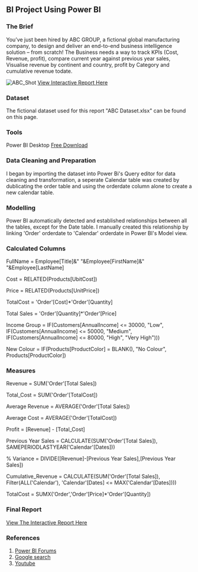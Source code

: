 ## BI Project Using Power BI

### The Brief
You’ve just been hired by ABC GROUP, a fictional global manufacturing company, to design and deliver an end-to-end business intelligence solution – from scratch!
The Business needs a way to track KPIs (Cost, Revenue, profit), compare current year against previous year sales, Visualise revenue by continent and country, profit by Category and cumulative revenue todate.

![ABC_Shot](https://github.com/Kenayi18/ABC-GROUP-SALES-ANALYSIS/assets/173837738/8dcefc98-2689-40c3-b40c-3d21a21c5698)  [View Interactive Report Here](https://app.powerbi.com/reportEmbed?reportId=dcccbc40-a3c9-4a52-a9da-335efbee78b0&autoAuth=true&ctid=516d080c-5b7a-4154-ba3a-5404fc5e59cc)

### Dataset
The fictional dataset used for this report "ABC Dataset.xlsx" can be found on this page.

### Tools
Power BI Desktop [Free Download](https://www.microsoft.com/en-us/power-platform/products/power-bi/desktop)

### Data Cleaning and Preparation
I began by importing the dataset into Power Bi's Query editor for data cleaning and transformation, a seperate Calendar table was created by dublicating the order table and using the orderdate column alone to create a new calendar table.

### Modelling
Power BI automatically detected and established relationships between all the tables, except for the Date table. I manually created this relationship by linking 'Order' orderdate to 'Calendar' orderdate in Power BI's Model view.

### Calculated Columns
FullName = Employee[Title]&" "&Employee[FirstName]&" "&Employee[LastName]

Cost = RELATED(Products[UbitCost])

Price = RELATED(Products[UnitPrice])

TotalCost = 'Order'[Cost]*'Order'[Quantity]

Total Sales = 'Order'[Quantity]*'Order'[Price]

Income Group = IF(Customers[AnnualIncome] <= 30000, "Low",
                IF(Customers[AnnualIncome] <= 50000, "Medium",
                IF(Customers[AnnualIncome] <= 80000, "High",
                "Very High")))
                
New Colour = IF(Products[ProductColor] = BLANK(), "No Colour", Products[ProductColor])

### Measures
Revenue = SUM('Order'[Total Sales])

Total_Cost = SUM('Order'[TotalCost])

Average Revenue = AVERAGE('Order'[Total Sales])

Average Cost = AVERAGE('Order'[TotalCost])

Profit = [Revenue] - [Total_Cost]

Previous Year Sales = CALCULATE(SUM('Order'[Total Sales]),
                    SAMEPERIODLASTYEAR('Calendar'[Dates]))
                    
% Variance = DIVIDE([Revenue]-[Previous Year Sales],[Previous Year Sales])

Cumulative_Revenue = CALCULATE(SUM('Order'[Total Sales]),
              Filter(ALL('Calendar'),
              'Calendar'[Dates] <= MAX('Calendar'[Dates])))

TotalCost = SUMX('Order','Order'[Price]*'Order'[Quantity])

### Final Report
[View The Interactive Report Here](https://app.powerbi.com/reportEmbed?reportId=dcccbc40-a3c9-4a52-a9da-335efbee78b0&autoAuth=true&ctid=516d080c-5b7a-4154-ba3a-5404fc5e59cc)

### References
1. [Power BI Forums](https://community.fabric.microsoft.com/t5/Power-BI-forums/ct-p/powerbi)
2. [Google search](https://www.google.com/)
3. [Youtube](https://www.youtube.com/)






